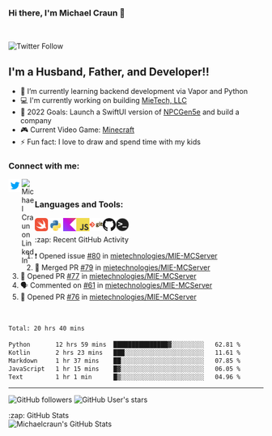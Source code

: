 ### Hi there, I'm Michael Craun 👋 

<br />

![Twitter Follow](https://img.shields.io/twitter/follow/opkurix?style=social)

## I'm a Husband, Father, and Developer!!

- 🌱 I’m currently learning backend development via Vapor and Python
- 💻 I'm currently working on building [MieTech, LLC](https://github.com/mietechnologies)
- 🥅 2022 Goals: Launch a SwiftUI version of [NPCGen5e](https://apps.apple.com/us/app/npcgen5e/id1268363893) and build a company
- 🎮 Current Video Game: [Minecraft](https://minecraft.net)
- ⚡ Fun fact: I love to draw and spend time with my kids

### Connect with me:

[<img align="left" alt="Michael Craun on Twitter" width="26px" src="https://raw.githubusercontent.com/github/explore/80688e429a7d4ef2fca1e82350fe8e3517d3494d/topics/twitter/twitter.png" />][twitter]
[<img align="left" alt="Michael Craun on LinkedIn" width="26px" src="https://cdn.jsdelivr.net/npm/simple-icons@v3/icons/linkedin.svg" />][linkedin]

<br />

### Languages and Tools:

[<img align="left" alt="Swift" width="26px" src="https://raw.githubusercontent.com/github/explore/80688e429a7d4ef2fca1e82350fe8e3517d3494d/topics/swift/swift.png" />][swift]
[<img align="left" alt="Python" width="30px" src="https://raw.githubusercontent.com/github/explore/80688e429a7d4ef2fca1e82350fe8e3517d3494d/topics/python/python.png" />][python]
[<img align="left" alt="Kotlin" width="26px" src="https://raw.githubusercontent.com/github/explore/80688e429a7d4ef2fca1e82350fe8e3517d3494d/topics/kotlin/kotlin.png" />][kotlin]
[<img align="left" alt="JavaScript" width="26px" src="https://raw.githubusercontent.com/github/explore/80688e429a7d4ef2fca1e82350fe8e3517d3494d/topics/javascript/javascript.png" />][javascript]
[<img align="left" alt="Git" width="26px" src="https://raw.githubusercontent.com/github/explore/80688e429a7d4ef2fca1e82350fe8e3517d3494d/topics/git/git.png" />]([])
[<img align="left" alt="GitHub" width="26px" src="https://raw.githubusercontent.com/github/explore/78df643247d429f6cc873026c0622819ad797942/topics/github/github.png" />][github]
[<img align="left" alt="Terminal" width="26px" src="https://raw.githubusercontent.com/github/explore/80688e429a7d4ef2fca1e82350fe8e3517d3494d/topics/terminal/terminal.png" />][terminal]

<br />
<br />

<summary>:zap: Recent GitHub Activity</summary>
  
<!--START_SECTION:activity-->
1. ❗️ Opened issue [#80](https://github.com/mietechnologies/MIE-MCServer/issues/80) in [mietechnologies/MIE-MCServer](https://github.com/mietechnologies/MIE-MCServer)
2. 🎉 Merged PR [#79](https://github.com/mietechnologies/MIE-MCServer/pull/79) in [mietechnologies/MIE-MCServer](https://github.com/mietechnologies/MIE-MCServer)
3. 💪 Opened PR [#77](https://github.com/mietechnologies/MIE-MCServer/pull/77) in [mietechnologies/MIE-MCServer](https://github.com/mietechnologies/MIE-MCServer)
4. 🗣 Commented on [#61](https://github.com/mietechnologies/MIE-MCServer/issues/61) in [mietechnologies/MIE-MCServer](https://github.com/mietechnologies/MIE-MCServer)
5. 💪 Opened PR [#76](https://github.com/mietechnologies/MIE-MCServer/pull/76) in [mietechnologies/MIE-MCServer](https://github.com/mietechnologies/MIE-MCServer)
<!--END_SECTION:activity-->
  
<br />
  
<!--START_SECTION:waka-->
```text
Total: 20 hrs 40 mins

Python       12 hrs 59 mins  ███████████████▓░░░░░░░░░   62.81 % 
Kotlin       2 hrs 23 mins   ███░░░░░░░░░░░░░░░░░░░░░░   11.61 % 
Markdown     1 hr 37 mins    ██░░░░░░░░░░░░░░░░░░░░░░░   07.85 % 
JavaScript   1 hr 15 mins    █▓░░░░░░░░░░░░░░░░░░░░░░░   06.05 % 
Text         1 hr 1 min      █▒░░░░░░░░░░░░░░░░░░░░░░░   04.96 % 
```
<!--END_SECTION:waka-->

---
  
![GitHub followers](https://img.shields.io/github/followers/Michaelcraun?style=social)
![GitHub User's stars](https://img.shields.io/github/stars/Michaelcraun?style=social)
  
<summary>:zap: GitHub Stats</summary>

<img align="left" alt="Michaelcraun's GitHub Stats" src="https://github-readme-stats-8frbydxfs-michaelcraun.vercel.app/api?username=Michaelcraun" />

[twitter]: https://twitter.com/opkurix
[linkedin]: https://linkedin.com/in/michael-craun
[swift]: https://developer.apple.com/swift/
[python]: https://www.python.org
[kotlin]: https://kotlinlang.org
[javascript]: https://www.javascript.com
[github]: https://github.com/
[terminal]: https://en.wikipedia.org/wiki/Terminal_(macOS)
